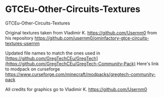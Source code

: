 # GTCEu-Other-Circuits-Textures
GTCEu-Other-Circuits-Textures


Original textures taken from Vladimir K. https://github.com/Usernm0 from his repository https://github.com/usernm0/ominfactory-gtce-circuits-textures-usernm

Updated file names to match the ones used in [https://github.com/GregTechCEu/GregTech](https://github.com/GregTechCEu/GregTech-Community-Pack) Here's link to modpack on curseforge https://www.curseforge.com/minecraft/modpacks/gregtech-community-pack

All credits for graphics go to Vladimir K. https://github.com/Usernm0 
